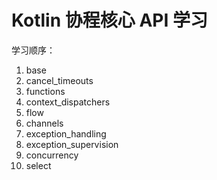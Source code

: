 # Kotlin 协程核心 API 学习

学习顺序：

1. base
2. cancel_timeouts
3. functions
4. context_dispatchers
5. flow
6. channels
7. exception_handling
8. exception_supervision
9. concurrency
10. select

